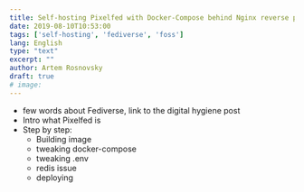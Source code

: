 ```yaml
---
title: Self-hosting Pixelfed with Docker-Compose behind Nginx reverse proxy
date: 2019-08-10T10:53:00
tags: ['self-hosting', 'fediverse', 'foss']
lang: English
type: "text"
excerpt: ""
author: Artem Rosnovsky
draft: true
# image: 
---
```


- few words about Fediverse, link to the digital hygiene post
- Intro what Pixelfed is
- Step by step:
  - Building image
  - tweaking docker-compose
  - tweaking .env
  - redis issue
  - deploying
